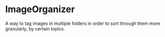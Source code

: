 # ImageOrganizer
A way to tag images in multiple folders in order to sort through them more granularly, by certain topics.
